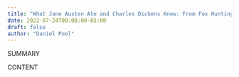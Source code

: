 ```yaml
---
title: "What Jane Austen Ate and Charles Dickens Knew: From Fox Hunting to Whist—the Facts of Daily Life in 19th-Century England"
date: 2022-07-24T00:00:00-05:00
draft: false
author: "Daniel Pool"
---
```


SUMMARY

<!--more-->

CONTENT